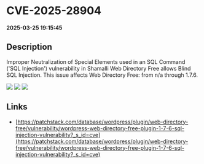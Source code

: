 # CVE-2025-28904

**2025-03-25 19:15:45**

## Description
Improper Neutralization of Special Elements used in an SQL Command ('SQL Injection') vulnerability in Shamalli Web Directory Free allows Blind SQL Injection. This issue affects Web Directory Free: from n/a through 1.7.6.

![](https://img.shields.io/static/v1?label=Score&message=9.3&color=red)
![](https://img.shields.io/static/v1?label=Severity&message=CRITICAL&color=red)
![](https://img.shields.io/static/v1?label=CWE&message=SQL&color=green)

## Links
- [https://patchstack.com/database/wordpress/plugin/web-directory-free/vulnerability/wordpress-web-directory-free-plugin-1-7-6-sql-injection-vulnerability?_s_id=cve](https://patchstack.com/database/wordpress/plugin/web-directory-free/vulnerability/wordpress-web-directory-free-plugin-1-7-6-sql-injection-vulnerability?_s_id=cve)
